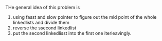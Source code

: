THe general idea of this problem is 
1. using fasst and slow pointer to figure out the mid point of the whole linkedlists and divide them
2. reverse the ssecond linkedlist 
3. put the second linkedlisst into the first one iterleavingly. 